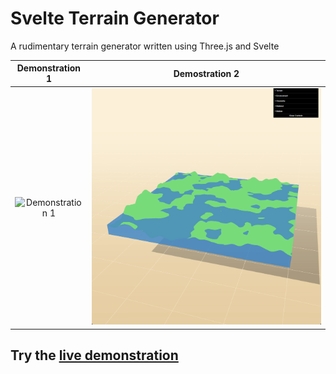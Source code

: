 # Svelte Terrain Generator
A rudimentary terrain generator written using Three.js and Svelte

Demonstration 1                    | Demostration 2
:---------------------------------:|:---------------------------------:
![Demonstration 1](docs/demo1.gif) | ![Demonstration 2](docs/demo2.gif)

## Try the [live demonstration](https://connor-boucher.github.io/svelte-terrain-generator/)

